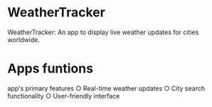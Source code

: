 # WeatherTracker
WeatherTracker: An app to display live weather updates for cities worldwide.
# Apps funtions
app's primary features 
○ Real-time weather updates 
○ City search functionality 
○ User-friendly interface 
